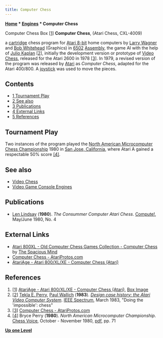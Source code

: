 ```yaml
---
title: Computer Chess
---
```

**[Home](Home "Home") * [Engines](Engines "Engines") * Computer Chess**

[](https://atariage.com/box_page.php?SoftwareLabelID=2428&ItemTypeID=BOX) Computer Chess Box <a id="cite-note-1" href="#cite-ref-1">[1]</a>
**Computer Chess**, (Atari Chess, CXL-4009)

a [cartridge](Module "Module") chess program for [Atari 8-bit](Atari_8-bit "Atari 8-bit") home computers by [Larry Wagner](Larry_Wagner "Larry Wagner") and [Bob Whitehead](index.php?title=Bob_Whitehead&action=edit&redlink=1 "Bob Whitehead (page does not exist)") (Graphics) in [6502](6502 "6502") [Assembly](Assembly "Assembly"), the game AI with the help of [Julio Kaplan](Julio_Kaplan "Julio Kaplan") <a id="cite-note-2" href="#cite-ref-2">[2]</a>, initially the development version or prototype of [Video Chess](Video_Chess "Video Chess"), released for the Atari 2600 in 1978 <a id="cite-note-3" href="#cite-ref-3">[3]</a>.
In 1979, a revised version of the program was released by [Atari](https://en.wikipedia.org/wiki/Atari) as *Computer Chess*, adapted for the Atari 400/800.
A [joystick](https://en.wikipedia.org/wiki/Joystick) was used to move the pieces.

## Contents

- [1 Tournament Play](#tournament-play)
- [2 See also](#see-also)
- [3 Publications](#publications)
- [4 External Links](#external-links)
- [5 References](#references)

## Tournament Play

Two instances of the program played the [North American Microcomputer Chess Championship](MCC_1980 "MCC 1980") 1980 in [San Jose, California](https://en.wikipedia.org/wiki/San_Jose,_California), where Atari A gained a respectable 50% score <a id="cite-note-4" href="#cite-ref-4">[4]</a>.

## See also

- [Video Chess](Video_Chess "Video Chess")
- [Video Game Console Engines](Dedicated_Chess_Computers#GameConsole "Dedicated Chess Computers")

## Publications

- [Len Lindsay](https://www.atarimagazines.com/compute/index/index.php?author=Len+Lindsay) (**1980**). *The Consummer Computer Atari Chess*. [Compute!](https://en.wikipedia.org/wiki/Compute!), May/June 1980, No. 4

## External Links

- [Atari 800XL - Old Computer Chess Games Collection - Computer Chess](http://www.spacious-mind.com/html/atari_800xl_computer_chess.html) by [The Spacious Mind](The_Spacious_Mind "The Spacious Mind")
- [Computer Chess - AtariProtos.com](http://www.atariprotos.com/2600/software/computerchess/computerchess.htm)
- [AtariAge - Atari 800/XL/XE - Computer Chess (Atari)](https://atariage.com/software_page.php?SystemID=800&SoftwareLabelID=2428)

## References

1. <a id="cite-ref-1" href="#cite-note-1">[1]</a> [AtariAge - Atari 800/XL/XE - Computer Chess (Atari)](https://atariage.com/software_page.php?SystemID=800&SoftwareLabelID=2428), [Box Image](https://atariage.com/box_page.php?SoftwareLabelID=2428&ItemTypeID=BOX)
1. <a id="cite-ref-2" href="#cite-note-2">[2]</a> [Tekla E. Perry](https://www.linkedin.com/in/tekla-perry-33b4a211), [Paul Wallich](https://spectrum.ieee.org/at-work/innovation/review-liars-outliers) (**1983**). *[Design case history: the Atari Video Computer System](http://www.atarimuseum.com/videogames/consoles/2600/Atari_case_history.html)*. [IEEE Spectrum](IEEE#Spectrum "IEEE"), March 1983, "Doing the 'impossible': chess"
1. <a id="cite-ref-3" href="#cite-note-3">[3]</a> [Computer Chess - AtariProtos.com](http://www.atariprotos.com/2600/software/computerchess/computerchess.htm)
1. <a id="cite-ref-4" href="#cite-note-4">[4]</a> Bryce Perry (**1980**). *North American Microcomputer Championship*. [Chess Voice](http://www.chessdryad.com/articles/chessvoice/index.htm), October - November 1980, [pdf](http://www.chessdryad.com/articles/chessvoice/1980cv13_4.pdf), pp. 71

**[Up one Level](Engines "Engines")**

